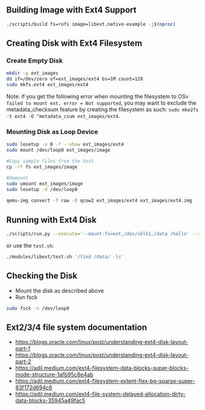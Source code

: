 ## Building Image with Ext4 Support

```bash    
./scripts/build fs=rofs image=libext,native-example -j$(nproc)
```

## Creating Disk with Ext4 Filesystem

### Create Empty Disk
```bash
mkdir -p ext_images
dd if=/dev/zero of=ext_images/ext4 bs=1M count=128
sudo mkfs.ext4 ext_images/ext4
```

Note: if you get the following error when mounting the filesystem to OSv `failed to mount ext, error = Not supported`, you may want to exclude the metadata_checksum feature by creating the filesystem as such: `sudo mke2fs -t ext4 -O ^metadata_csum ext_images/ext4`.

### Mounting Disk as Loop Device
```bash
sudo losetup -o 0 -f --show ext_images/ext4
sudo mount /dev/loop0 ext_images/image

#Copy sample files from the host
cp -rf fs ext_images/image

#Unmount
sudo umount ext_images/image
sudo losetup -d /dev/loop0
    
qemu-img convert -f raw -O qcow2 ext_images/ext4 ext_images/ext4.img
```
    
## Running with Ext4 Disk

```bash
./scripts/run.py --execute='--mount-fs=ext,/dev/vblk1,/data /hello' --second-disk-image ./ext_images/ext4.img
```

or use the `test.sh`:

```bash
./modules/libext/test.sh '/find /data/ -ls'
```

## Checking the Disk

* Mount the disk as described above
* Run fsck

```bash
sudo fsck -n /dev/loop0
```

## Ext2/3/4 file system documentation
- https://blogs.oracle.com/linux/post/understanding-ext4-disk-layout-part-1
- https://blogs.oracle.com/linux/post/understanding-ext4-disk-layout-part-2
- https://adil.medium.com/ext4-filesystem-data-blocks-super-blocks-inode-structure-1afb95c8e4ab
- https://adil.medium.com/ext4-filesystem-extent-flex-bg-sparse-super-83f172d694c6
- https://adil.medium.com/ext4-file-system-delayed-allocation-dirty-data-blocks-35945a49fac5
